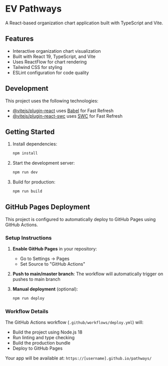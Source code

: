 # EV Pathways

A React-based organization chart application built with TypeScript and Vite.

## Features

- Interactive organization chart visualization
- Built with React 19, TypeScript, and Vite
- Uses ReactFlow for chart rendering
- Tailwind CSS for styling
- ESLint configuration for code quality

## Development

This project uses the following technologies:

- [@vitejs/plugin-react](https://github.com/vitejs/vite-plugin-react/blob/main/packages/plugin-react) uses [Babel](https://babeljs.io/) for Fast Refresh
- [@vitejs/plugin-react-swc](https://github.com/vitejs/vite-plugin-react/blob/main/packages/plugin-react-swc) uses [SWC](https://swc.rs/) for Fast Refresh

## Getting Started

1. Install dependencies:
   ```bash
   npm install
   ```

2. Start the development server:
   ```bash
   npm run dev
   ```

3. Build for production:
   ```bash
   npm run build
   ```

## GitHub Pages Deployment

This project is configured to automatically deploy to GitHub Pages using GitHub Actions.

### Setup Instructions

1. **Enable GitHub Pages** in your repository:
   - Go to Settings → Pages
   - Set Source to "GitHub Actions"

2. **Push to main/master branch**: The workflow will automatically trigger on pushes to main branch

3. **Manual deployment** (optional):
   ```bash
   npm run deploy
   ```

### Workflow Details

The GitHub Actions workflow (`.github/workflows/deploy.yml`) will:
- Build the project using Node.js 18
- Run linting and type checking
- Build the production bundle
- Deploy to GitHub Pages

Your app will be available at: `https://[username].github.io/pathways/`
